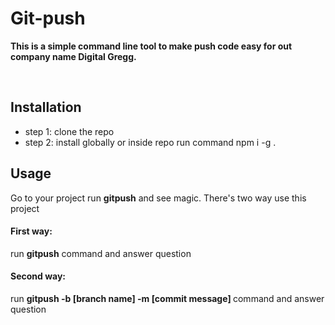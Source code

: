 <h1> Git-push </h1>
<p>
  <b >This is a simple command line tool to make push code easy for out company name Digital Gregg.</b>
</p>

<br/>

## Installation
* step 1: clone the repo
* step 2: install globally or inside repo run command npm i -g .

## Usage
Go to your project run <b>gitpush</b> and see magic. There's two way use this project

<h4>First way:</h4> 
run <b>gitpush</b> command and answer question
<h4>Second way:</h4> 
run <b>gitpush -b [branch name] -m [commit message] </b> command and answer question
